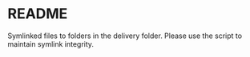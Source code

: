 # README

Symlinked files to folders in the delivery folder.
Please use the script to maintain symlink integrity.
